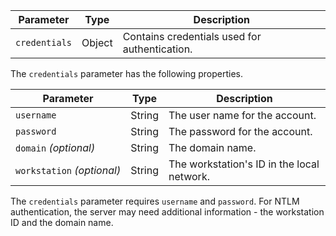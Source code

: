 Parameter     | Type   | Description
------------- | ------ | ------------------------------------------------
`credentials` | Object | Contains credentials used for authentication.

The `credentials` parameter has the following properties.

Parameter                       | Type   | Description
------------------------------- | ------ | --------------------------------------------------------------------
`username`                      | String | The user name for the account.
`password`                      | String | The password for the account.
`domain`&#160;*(optional)*      | String | The domain name.
`workstation`&#160;*(optional)* | String | The workstation's ID in the local network.

The `credentials` parameter requires `username` and `password`.
For NTLM authentication, the server may need additional information - the workstation ID and the domain name.
